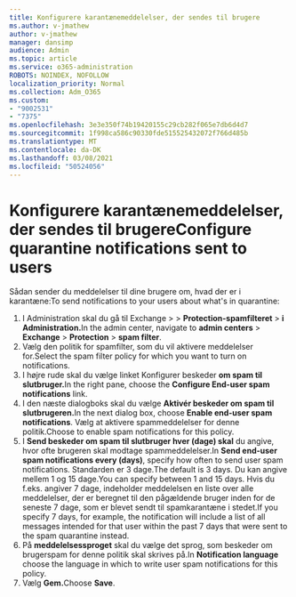 ```yaml
---
title: Konfigurere karantænemeddelelser, der sendes til brugere
ms.author: v-jmathew
author: v-jmathew
manager: dansimp
audience: Admin
ms.topic: article
ms.service: o365-administration
ROBOTS: NOINDEX, NOFOLLOW
localization_priority: Normal
ms.collection: Adm_O365
ms.custom:
- "9002531"
- "7375"
ms.openlocfilehash: 3e3e350f74b19420155c29cb282f065e7db6d4d7
ms.sourcegitcommit: 1f998ca586c90330fde515525432072f766d485b
ms.translationtype: MT
ms.contentlocale: da-DK
ms.lasthandoff: 03/08/2021
ms.locfileid: "50524056"
---
```

# <a name="configure-quarantine-notifications-sent-to-users"></a><span data-ttu-id="f6e00-102">Konfigurere karantænemeddelelser, der sendes til brugere</span><span class="sxs-lookup"><span data-stu-id="f6e00-102">Configure quarantine notifications sent to users</span></span>

<span data-ttu-id="f6e00-103">Sådan sender du meddelelser til dine brugere om, hvad der er i karantæne:</span><span class="sxs-lookup"><span data-stu-id="f6e00-103">To send notifications to your users about what's in quarantine:</span></span>

1. <span data-ttu-id="f6e00-104">I Administration skal du gå til Exchange  >    >  **Protection-spamfilteret**  >  **i Administration.**</span><span class="sxs-lookup"><span data-stu-id="f6e00-104">In the admin center, navigate to **admin centers** > **Exchange** > **Protection** > **spam filter**.</span></span>
2. <span data-ttu-id="f6e00-105">Vælg den politik for spamfilter, som du vil aktivere meddelelser for.</span><span class="sxs-lookup"><span data-stu-id="f6e00-105">Select the spam filter policy for which you want to turn on notifications.</span></span>
3. <span data-ttu-id="f6e00-106">I højre rude skal du vælge linket Konfigurer beskeder **om spam til slutbruger.**</span><span class="sxs-lookup"><span data-stu-id="f6e00-106">In the right pane, choose the **Configure End-user spam notifications** link.</span></span>
4. <span data-ttu-id="f6e00-107">I den næste dialogboks skal du vælge **Aktivér beskeder om spam til slutbrugeren.**</span><span class="sxs-lookup"><span data-stu-id="f6e00-107">In the next dialog box, choose **Enable end-user spam notifications**.</span></span> <span data-ttu-id="f6e00-108">Vælg at aktivere spammeddelelser for denne politik.</span><span class="sxs-lookup"><span data-stu-id="f6e00-108">Choose to enable spam notifications for this policy.</span></span>
5. <span data-ttu-id="f6e00-109">I **Send beskeder om spam til slutbruger hver (dage) skal** du angive, hvor ofte brugeren skal modtage spammeddelelser.</span><span class="sxs-lookup"><span data-stu-id="f6e00-109">In **Send end-user spam notifications every (days)**, specify how often to send user spam notifications.</span></span> <span data-ttu-id="f6e00-110">Standarden er 3 dage.</span><span class="sxs-lookup"><span data-stu-id="f6e00-110">The default is 3 days.</span></span> <span data-ttu-id="f6e00-111">Du kan angive mellem 1 og 15 dage.</span><span class="sxs-lookup"><span data-stu-id="f6e00-111">You can specify between 1 and 15 days.</span></span> <span data-ttu-id="f6e00-112">Hvis du f.eks. angiver 7 dage, indeholder meddelelsen en liste over alle meddelelser, der er beregnet til den pågældende bruger inden for de seneste 7 dage, som er blevet sendt til spamkarantæne i stedet.</span><span class="sxs-lookup"><span data-stu-id="f6e00-112">If you specify 7 days, for example, the notification will include a list of all messages intended for that user within the past 7 days that were sent to the spam quarantine instead.</span></span>
6. <span data-ttu-id="f6e00-113">På **meddelelsessproget** skal du vælge det sprog, som beskeder om brugerspam for denne politik skal skrives på.</span><span class="sxs-lookup"><span data-stu-id="f6e00-113">In **Notification language** choose the language in which to write user spam notifications for this policy.</span></span>
7. <span data-ttu-id="f6e00-114">Vælg **Gem.**</span><span class="sxs-lookup"><span data-stu-id="f6e00-114">Choose **Save**.</span></span>
